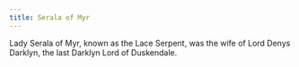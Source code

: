 ```yaml
---
title: Serala of Myr
---
```


Lady Serala of Myr, known as the Lace Serpent, was the wife of Lord Denys Darklyn, the last Darklyn Lord of Duskendale.


